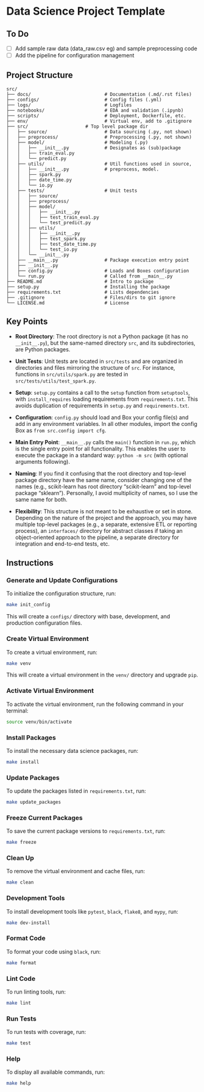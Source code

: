 # Data Science Project Template

## To Do

- [ ] Add sample raw data (data_raw.csv eg) and sample preprocessing code
- [ ] Add the pipeline for configuration management

## Project Structure

```
src/
├── docs/                           # Documentation (.md/.rst files)
├── configs/                        # Config files (.yml)
├── logs/                           # Logfiles
├── notebooks/                      # EDA and validation (.ipynb)
├── scripts/                        # Deployment, Dockerfile, etc.
├── env/                            # Virtual env, add to .gitignore
├── src/                     # Top level package dir
│   ├── source/                     # Data sourcing (.py, not shown)
│   ├── preprocess/                 # Preprocessing (.py, not shown)
│   ├── model/                      # Modeling (.py)
│   │   ├── __init__.py             # Designates as (sub)package
│   │   ├── train_eval.py
│   │   └── predict.py
│   ├── utils/                      # Util functions used in source,
│   │   ├── __init__.py             # preprocess, model.
│   │   ├── spark.py
│   │   ├── date_time.py
│   │   └── io.py
│   ├── tests/                      # Unit tests
│   │   ├── source/
│   │   ├── preprocess/
│   │   ├── model/
│   │   │   ├── __init__.py
│   │   │   ├── test_train_eval.py
│   │   │   └── test_predict.py
│   │   ├── utils/
│   │   │   ├── __init__.py
│   │   │   ├── test_spark.py
│   │   │   ├── test_date_time.py
│   │   │   └── test_io.py
│   │   └── __init__.py
│   ├── __main__.py                 # Package execution entry point
│   ├── __init__.py
│   ├── config.py                   # Loads and Boxes configuration
│   └── run.py                      # Called from __main__.py
├── README.md                       # Intro to package
├── setup.py                        # Installing the package
├── requirements.txt                # Lists dependencies
├── .gitignore                      # Files/dirs to git ignore
└── LICENSE.md                      # License
```

## Key Points

- **Root Directory**: The root directory is not a Python package (it has no `__init__.py`), but the same-named directory `src`, and its subdirectories, are Python packages.

- **Unit Tests**: Unit tests are located in `src/tests` and are organized in directories and files mirroring the structure of `src`. For instance, functions in `src/utils/spark.py` are tested in `src/tests/utils/test_spark.py`.

- **Setup**: `setup.py` contains a call to the `setup` function from `setuptools`, with `install_requires` loading requirements from `requirements.txt`. This avoids duplication of requirements in `setup.py` and `requirements.txt`.

- **Configuration**: `config.py` should load and Box your config file(s) and add in any environment variables. In all other modules, import the config Box as `from src.config import cfg`.

- **Main Entry Point**: `__main__.py` calls the `main()` function in `run.py`, which is the single entry point for all functionality. This enables the user to execute the package in a standard way: `python -m src` (with optional arguments following).

- **Naming**: If you find it confusing that the root directory and top-level package directory have the same name, consider changing one of the names (e.g., scikit-learn has root directory “scikit-learn” and top-level package “sklearn”). Personally, I avoid multiplicity of names, so I use the same name for both.

- **Flexibility**: This structure is not meant to be exhaustive or set in stone. Depending on the nature of the project and the approach, you may have multiple top-level packages (e.g., a separate, extensive ETL or reporting process), an `interfaces/` directory for abstract classes if taking an object-oriented approach to the pipeline, a separate directory for integration and end-to-end tests, etc.

## Instructions

### Generate and Update Configurations

To initialize the configuration structure, run:

```bash
make init_config
```

This will create a `configs/` directory with base, development, and production configuration files.

### Create Virtual Environment

To create a virtual environment, run:

```bash
make venv
```

This will create a virtual environment in the `venv/` directory and upgrade `pip`.

### Activate Virtual Environment

To activate the virtual environment, run the following command in your terminal:

```bash
source venv/bin/activate
```

### Install Packages

To install the necessary data science packages, run:

```bash
make install
```

### Update Packages

To update the packages listed in `requirements.txt`, run:

```bash
make update_packages
```

### Freeze Current Packages

To save the current package versions to `requirements.txt`, run:

```bash
make freeze
```

### Clean Up

To remove the virtual environment and cache files, run:

```bash
make clean
```

### Development Tools

To install development tools like `pytest`, `black`, `flake8`, and `mypy`, run:

```bash
make dev-install
```

### Format Code

To format your code using `black`, run:

```bash
make format
```

### Lint Code

To run linting tools, run:

```bash
make lint
```

### Run Tests

To run tests with coverage, run:

```bash
make test
```

### Help

To display all available commands, run:

```bash
make help
```
